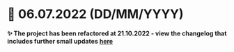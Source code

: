 # 📅 06.07.2022 (DD/MM/YYYY)
**✨ The project has been refactored at 21.10.2022 - view the changelog that includes further small updates [here](https://github.com/FancyBaguette/scrimba-projects/commits/main/carousel)**
